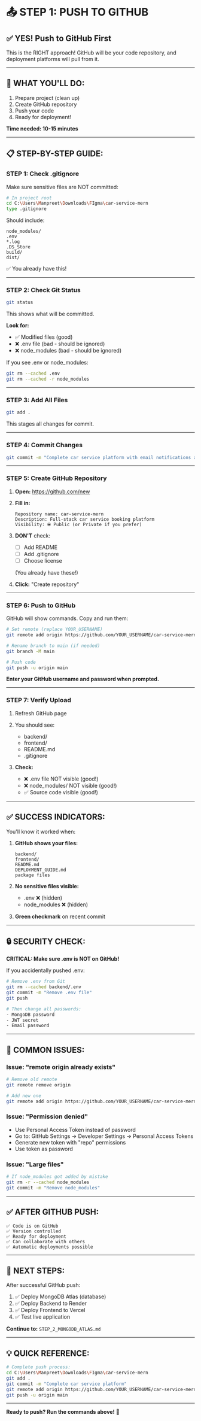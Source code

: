 # 📤 STEP 1: PUSH TO GITHUB

## ✅ YES! Push to GitHub First

This is the RIGHT approach! GitHub will be your code repository, and deployment platforms will pull from it.

---

## 🎯 WHAT YOU'LL DO:

1. Prepare project (clean up)
2. Create GitHub repository
3. Push your code
4. Ready for deployment!

**Time needed: 10-15 minutes**

---

## 📋 STEP-BY-STEP GUIDE:

### **STEP 1: Check .gitignore**

Make sure sensitive files are NOT committed:

```bash
# In project root
cd C:\Users\Manpreet\Downloads\FIgma\car-service-mern
type .gitignore
```

Should include:
```
node_modules/
.env
*.log
.DS_Store
build/
dist/
```

✅ You already have this!

---

### **STEP 2: Check Git Status**

```bash
git status
```

This shows what will be committed.

**Look for:**
- ✅ Modified files (good)
- ❌ .env file (bad - should be ignored)
- ❌ node_modules (bad - should be ignored)

If you see .env or node_modules:
```bash
git rm --cached .env
git rm --cached -r node_modules
```

---

### **STEP 3: Add All Files**

```bash
git add .
```

This stages all changes for commit.

---

### **STEP 4: Commit Changes**

```bash
git commit -m "Complete car service platform with email notifications and mechanic selection"
```

---

### **STEP 5: Create GitHub Repository**

1. **Open:** https://github.com/new

2. **Fill in:**
   ```
   Repository name: car-service-mern
   Description: Full-stack car service booking platform
   Visibility: ⦿ Public (or Private if you prefer)
   ```

3. **DON'T** check:
   - ☐ Add README
   - ☐ Add .gitignore  
   - ☐ Choose license
   
   (You already have these!)

4. **Click:** "Create repository"

---

### **STEP 6: Push to GitHub**

GitHub will show commands. Copy and run them:

```bash
# Set remote (replace YOUR_USERNAME)
git remote add origin https://github.com/YOUR_USERNAME/car-service-mern.git

# Rename branch to main (if needed)
git branch -M main

# Push code
git push -u origin main
```

**Enter your GitHub username and password when prompted.**

---

### **STEP 7: Verify Upload**

1. Refresh GitHub page
2. You should see:
   - backend/
   - frontend/
   - README.md
   - .gitignore

3. **Check:**
   - ❌ .env file NOT visible (good!)
   - ❌ node_modules/ NOT visible (good!)
   - ✅ Source code visible (good!)

---

## ✅ SUCCESS INDICATORS:

You'll know it worked when:

1. **GitHub shows your files:**
   ```
   backend/
   frontend/
   README.md
   DEPLOYMENT_GUIDE.md
   package files
   ```

2. **No sensitive files visible:**
   - .env ❌ (hidden)
   - node_modules ❌ (hidden)

3. **Green checkmark** on recent commit

---

## 🔒 SECURITY CHECK:

**CRITICAL: Make sure .env is NOT on GitHub!**

If you accidentally pushed .env:

```bash
# Remove .env from Git
git rm --cached backend/.env
git commit -m "Remove .env file"
git push

# Then change all passwords:
- MongoDB password
- JWT secret
- Email password
```

---

## 📝 COMMON ISSUES:

### Issue: "remote origin already exists"
```bash
# Remove old remote
git remote remove origin

# Add new one
git remote add origin https://github.com/YOUR_USERNAME/car-service-mern.git
```

### Issue: "Permission denied"
- Use Personal Access Token instead of password
- Go to: GitHub Settings → Developer Settings → Personal Access Tokens
- Generate new token with "repo" permissions
- Use token as password

### Issue: "Large files"
```bash
# If node_modules got added by mistake
git rm -r --cached node_modules
git commit -m "Remove node_modules"
```

---

## ✅ AFTER GITHUB PUSH:

```
✅ Code is on GitHub
✅ Version controlled
✅ Ready for deployment
✅ Can collaborate with others
✅ Automatic deployments possible
```

---

## 🚀 NEXT STEPS:

After successful GitHub push:

1. ✅ Deploy MongoDB Atlas (database)
2. ✅ Deploy Backend to Render
3. ✅ Deploy Frontend to Vercel
4. ✅ Test live application

**Continue to:** `STEP_2_MONGODB_ATLAS.md`

---

## 💡 QUICK REFERENCE:

```bash
# Complete push process:
cd C:\Users\Manpreet\Downloads\FIgma\car-service-mern
git add .
git commit -m "Complete car service platform"
git remote add origin https://github.com/YOUR_USERNAME/car-service-mern.git
git push -u origin main
```

---

**Ready to push? Run the commands above!** 🚀

